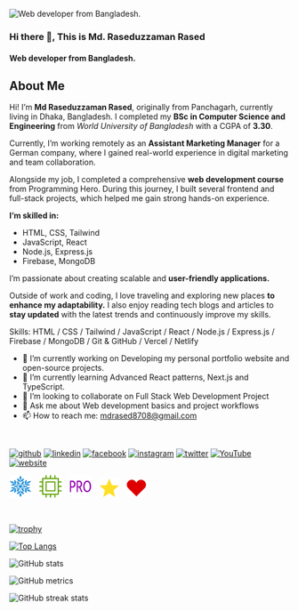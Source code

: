 ![Web developer from Bangladesh.](https://media.licdn.com/dms/image/v2/D5616AQHI58vbYX4XCg/profile-displaybackgroundimage-shrink_350_1400/B56ZiGpZV8HcAc-/0/1754605656783?e=1757548800&v=beta&t=4V3HRyxUpnwe2mHPn4p0bdn1ZFKvc3HUaaFwpKICtIc)

### Hi there 👋, This is Md. Raseduzzaman Rased
#### Web developer from Bangladesh.

## About Me

Hi! I’m **Md Raseduzzaman Rased**, originally from Panchagarh, currently living in Dhaka, Bangladesh. I completed my **BSc in Computer Science and Engineering** from *World University of Bangladesh* with a CGPA of **3.30**.

Currently, I’m working remotely as an **Assistant Marketing Manager** for a German company, where I gained real-world experience in digital marketing and team collaboration.  

Alongside my job, I completed a comprehensive **web development course** from Programming Hero. During this journey, I built several frontend and full-stack projects, which helped me gain strong hands-on experience.

**I’m skilled in:**
- HTML, CSS, Tailwind  
- JavaScript, React  
- Node.js, Express.js  
- Firebase, MongoDB  

I’m passionate about creating scalable and **user-friendly applications.**

Outside of work and coding, I love traveling and exploring new places **to enhance my adaptability.** I also enjoy reading tech blogs and articles to **stay updated** with the latest trends and continuously improve my skills.

Skills: HTML / CSS / Tailwind / JavaScript / React / Node.js / Express.js / Firebase / MongoDB / Git & GitHub / Vercel / Netlify

- 🔭 I’m currently working on Developing my personal portfolio website and open-source projects. 
- 🌱 I’m currently learning Advanced React patterns, Next.js and TypeScript. 
- 👯 I’m looking to collaborate on Full Stack Web Development Project 
- 💬 Ask me about Web development basics and project workflows 
- 📫 How to reach me: mdrased8708@gmail.com 

<br>

[<img src='https://cdn.jsdelivr.net/npm/simple-icons@3.0.1/icons/github.svg' alt='github' height='40'>](https://github.com/raseduzzaman-rased)  [<img src='https://cdn.jsdelivr.net/npm/simple-icons@3.0.1/icons/linkedin.svg' alt='linkedin' height='40'>](https://www.linkedin.com/in/raseduzzaman-rased/)  [<img src='https://cdn.jsdelivr.net/npm/simple-icons@3.0.1/icons/facebook.svg' alt='facebook' height='40'>](https://www.facebook.com/mdraseduzzaman.rased0)  [<img src='https://cdn.jsdelivr.net/npm/simple-icons@3.0.1/icons/instagram.svg' alt='instagram' height='40'>](https://www.instagram.com/freelancer.rased/)  [<img src='https://cdn.jsdelivr.net/npm/simple-icons@3.0.1/icons/twitter.svg' alt='twitter' height='40'>](https://twitter.com/freelancerrased)  [<img src='https://cdn.jsdelivr.net/npm/simple-icons@3.0.1/icons/youtube.svg' alt='YouTube' height='40'>](https://www.youtube.com/channel/freelancerrased)  [<img src='https://cdn.jsdelivr.net/npm/simple-icons@3.0.1/icons/icloud.svg' alt='website' height='40'>](https://www.freelancerrased.com/)  

<a href='https://archiveprogram.github.com/'><img src='https://raw.githubusercontent.com/acervenky/animated-github-badges/master/assets/acbadge.gif' width='40' height='40'></a> <a href='https://docs.github.com/en/developers'><img src='https://raw.githubusercontent.com/acervenky/animated-github-badges/master/assets/devbadge.gif' width='40' height='40'></a> <a href='https://github.com/pricing'><img src='https://raw.githubusercontent.com/acervenky/animated-github-badges/master/assets/pro.gif' width='40' height='40'></a> <a href='https://stars.github.com/'><img src='https://raw.githubusercontent.com/acervenky/animated-github-badges/master/assets/starbadge.gif' width='35' height='35'></a> <a href='https://docs.github.com/en/github/supporting-the-open-source-community-with-github-sponsors'><img src='https://raw.githubusercontent.com/acervenky/animated-github-badges/master/assets/sponsorbadge.gif' width='35' height='35'></a> 

<br>

[![trophy](https://github-profile-trophy.vercel.app/?username=raseduzzaman-rased)](https://github.com/ryo-ma/github-profile-trophy)

[![Top Langs](https://github-readme-stats.vercel.app/api/top-langs/?username=raseduzzaman-rased)](https://github.com/anuraghazra/github-readme-stats)

![GitHub stats](https://github-readme-stats.vercel.app/api?username=raseduzzaman-rased&show_icons=true&count_private=true)  

![GitHub metrics](https://metrics.lecoq.io/?user=raseduzzaman-rased)  

![GitHub streak stats](https://streak-stats.demolab.com/?user=raseduzzaman-rased)  

